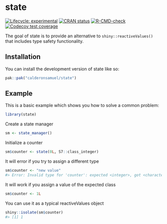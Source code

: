 
<!-- README.md is generated from README.Rmd. Please edit that file -->

# state

<!-- badges: start -->

[![Lifecycle:
experimental](https://img.shields.io/badge/lifecycle-experimental-orange.svg)](https://lifecycle.r-lib.org/articles/stages.html#experimental)
[![CRAN
status](https://www.r-pkg.org/badges/version/state)](https://CRAN.R-project.org/package=state)
[![R-CMD-check](https://github.com/calderonsamuel/state/actions/workflows/R-CMD-check.yaml/badge.svg)](https://github.com/calderonsamuel/state/actions/workflows/R-CMD-check.yaml)
[![Codecov test
coverage](https://codecov.io/gh/calderonsamuel/state/graph/badge.svg)](https://app.codecov.io/gh/calderonsamuel/state)
<!-- badges: end -->

The goal of state is to provide an alternative to
`shiny::reactiveValues()` that includes type safety functionality.

## Installation

You can install the development version of state like so:

``` r
pak::pak("calderonsamuel/state")
```

## Example

This is a basic example which shows you how to solve a common problem:

``` r
library(state)
```

Create a state manager

``` r
sm <- state_manager()
```

Initialize a counter

``` r
sm$counter <- state(0L, S7::class_integer)
```

It will error if you try to assign a different type

``` r
sm$counter <- "new value"
#> Error: Invalid type for 'counter': expected <integer>, got <character>.
```

It will work if you assign a value of the expected class

``` r
sm$counter <- 1L
```

You can use it as a typical reactiveValues object

``` r
shiny::isolate(sm$counter)
#> [1] 1
```
